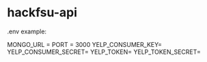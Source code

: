 # hackfsu-api

.env example:

MONGO_URL =
PORT = 3000
YELP_CONSUMER_KEY=
YELP_CONSUMER_SECRET=
YELP_TOKEN=
YELP_TOKEN_SECRET=
